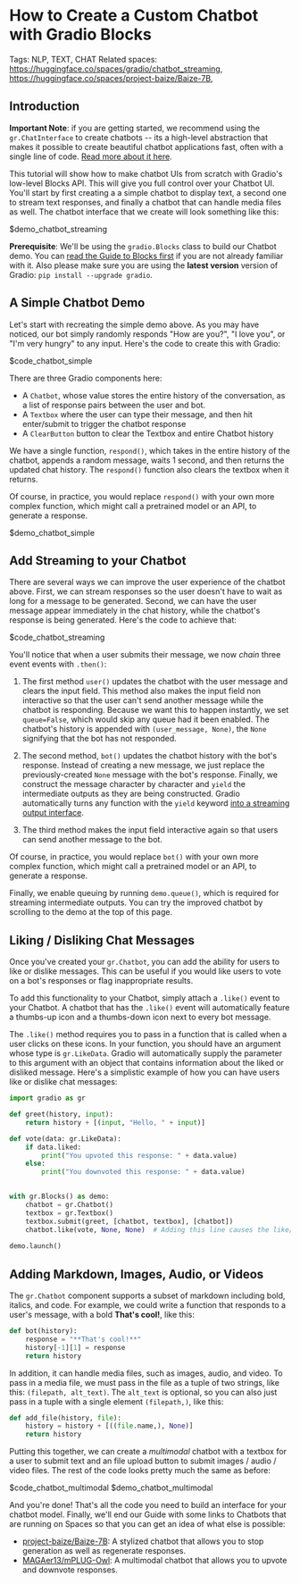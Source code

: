 # How to Create a Custom Chatbot with Gradio Blocks

Tags: NLP, TEXT, CHAT
Related spaces: https://huggingface.co/spaces/gradio/chatbot_streaming, https://huggingface.co/spaces/project-baize/Baize-7B,

## Introduction

**Important Note**: if you are getting started, we recommend using the `gr.ChatInterface` to create chatbots -- its a high-level abstraction that makes it possible to create beautiful chatbot applications fast, often with a single line of code. [Read more about it here](/guides/creating-a-chatbot-fast).

This tutorial will show how to make chatbot UIs from scratch with Gradio's low-level Blocks API. This will give you full control over your Chatbot UI. You'll start by first creating a a simple chatbot to display text, a second one to stream text responses, and finally a chatbot that can handle media files as well. The chatbot interface that we create will look something like this:

$demo_chatbot_streaming

**Prerequisite**: We'll be using the `gradio.Blocks` class to build our Chatbot demo.
You can [read the Guide to Blocks first](https://gradio.app/blocks-and-event-listeners) if you are not already familiar with it. Also please make sure you are using the **latest version** version of Gradio: `pip install --upgrade gradio`.

## A Simple Chatbot Demo

Let's start with recreating the simple demo above. As you may have noticed, our bot simply randomly responds "How are you?", "I love you", or "I'm very hungry" to any input. Here's the code to create this with Gradio:

$code_chatbot_simple

There are three Gradio components here:

- A `Chatbot`, whose value stores the entire history of the conversation, as a list of response pairs between the user and bot.
- A `Textbox` where the user can type their message, and then hit enter/submit to trigger the chatbot response
- A `ClearButton` button to clear the Textbox and entire Chatbot history

We have a single function, `respond()`, which takes in the entire history of the chatbot, appends a random message, waits 1 second, and then returns the updated chat history. The `respond()` function also clears the textbox when it returns.

Of course, in practice, you would replace `respond()` with your own more complex function, which might call a pretrained model or an API, to generate a response.

$demo_chatbot_simple

## Add Streaming to your Chatbot

There are several ways we can improve the user experience of the chatbot above. First, we can stream responses so the user doesn't have to wait as long for a message to be generated. Second, we can have the user message appear immediately in the chat history, while the chatbot's response is being generated. Here's the code to achieve that:

$code_chatbot_streaming

You'll notice that when a user submits their message, we now _chain_ three event events with `.then()`:

1. The first method `user()` updates the chatbot with the user message and clears the input field. This method also makes the input field non interactive so that the user can't send another message while the chatbot is responding. Because we want this to happen instantly, we set `queue=False`, which would skip any queue had it been enabled. The chatbot's history is appended with `(user_message, None)`, the `None` signifying that the bot has not responded.

2. The second method, `bot()` updates the chatbot history with the bot's response. Instead of creating a new message, we just replace the previously-created `None` message with the bot's response. Finally, we construct the message character by character and `yield` the intermediate outputs as they are being constructed. Gradio automatically turns any function with the `yield` keyword [into a streaming output interface](/guides/key-features/#iterative-outputs).

3. The third method makes the input field interactive again so that users can send another message to the bot.

Of course, in practice, you would replace `bot()` with your own more complex function, which might call a pretrained model or an API, to generate a response.

Finally, we enable queuing by running `demo.queue()`, which is required for streaming intermediate outputs. You can try the improved chatbot by scrolling to the demo at the top of this page.

## Liking / Disliking Chat Messages

Once you've created your `gr.Chatbot`, you can add the ability for users to like or dislike messages. This can be useful if you would like users to vote on a bot's responses or flag inappropriate results. 

To add this functionality to your Chatbot, simply attach a `.like()` event to your Chatbot. A chatbot that has the `.like()` event will automatically feature a thumbs-up icon and a thumbs-down icon next to every bot message. 

The `.like()` method requires you to pass in a function that is called when a user clicks on these icons. In your function, you should have an argument whose type is `gr.LikeData`. Gradio will automatically supply the parameter to this argument with an object that contains information about the liked or disliked message. Here's a simplistic example of how you can have users like or dislike chat messages:

```py
import gradio as gr

def greet(history, input):
    return history + [(input, "Hello, " + input)]

def vote(data: gr.LikeData):
    if data.liked:
        print("You upvoted this response: " + data.value)
    else:
        print("You downvoted this response: " + data.value)
    

with gr.Blocks() as demo:
    chatbot = gr.Chatbot()
    textbox = gr.Textbox()
    textbox.submit(greet, [chatbot, textbox], [chatbot])
    chatbot.like(vote, None, None)  # Adding this line causes the like/dislike icons to appear in your chatbot
    
demo.launch()
```

## Adding Markdown, Images, Audio, or Videos

The `gr.Chatbot` component supports a subset of markdown including bold, italics, and code. For example, we could write a function that responds to a user's message, with a bold **That's cool!**, like this:

```py
def bot(history):
    response = "**That's cool!**"
    history[-1][1] = response
    return history
```

In addition, it can handle media files, such as images, audio, and video. To pass in a media file, we must pass in the file as a tuple of two strings, like this: `(filepath, alt_text)`. The `alt_text` is optional, so you can also just pass in a tuple with a single element `(filepath,)`, like this:

```python
def add_file(history, file):
    history = history + [((file.name,), None)]
    return history
```

Putting this together, we can create a _multimodal_ chatbot with a textbox for a user to submit text and an file upload button to submit images / audio / video files. The rest of the code looks pretty much the same as before:

$code_chatbot_multimodal
$demo_chatbot_multimodal

And you're done! That's all the code you need to build an interface for your chatbot model. Finally, we'll end our Guide with some links to Chatbots that are running on Spaces so that you can get an idea of what else is possible:

- [project-baize/Baize-7B](https://huggingface.co/spaces/project-baize/Baize-7B): A stylized chatbot that allows you to stop generation as well as regenerate responses.
- [MAGAer13/mPLUG-Owl](https://huggingface.co/spaces/MAGAer13/mPLUG-Owl): A multimodal chatbot that allows you to upvote and downvote responses.
